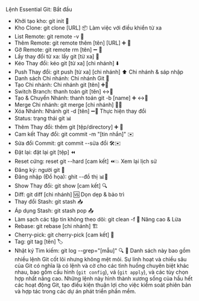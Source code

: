 Lệnh Essential Git:
Bắt đầu
- Khởi tạo kho: git init 🌱
- Kho Clone: git clone [URL] 📦
Làm việc với điều khiển từ xa
- List Remote: git remote -v 📡
- Thêm Remote: git remote thêm [tên] [URL] ➕ 📡
- Gỡ Remote: git remote rm [tên] ➖ 📡
- Lấy thay đổi từ xa: lấy git [từ xa] 🔄
- Kéo Thay đổi: kéo git [từ xa] [chi nhánh] ⬇️
- Push Thay đổi: git push [từ xa] [chi nhánh] ⬆️
Chi nhánh & sáp nhập
- Danh sách Chi nhánh: Chi nhánh Git 🌿
- Tạo Chi nhánh: Chi nhánh git [tên] ➕🌿
- Switch Branch: thanh toán git [tên] ↔️🌿
- Tạo & Chuyển Nhánh: thanh toán git -b [name] ➕ ↔️🌿
- Merge Chi nhánh: git merge [chi nhánh] 🔄🌿
- Xóa Nhánh: Nhánh git -d [tên] ➖🌿
Thực hiện thay đổi
- Status: trạng thái git 📊
- Thêm Thay đổi: thêm git [tệp/directory] ➕ 📄
- Cam kết Thay đổi: git commit -m "[tin nhắn]" ✉️
- Sửa đổi Commit: git commit --sửa đổi 🛠️✉️
- Đặt lại: đặt lại git [tệp] ⏪
- Reset cứng: reset git --hard [cam kết] ⏪💥
Xem lại lịch sử
- Đăng ký: người git 📜
- Đăng nhập (Đồ họa): ghit --đồ thị 📊📜
- Show Thay đổi: git show [cam kết] 🔍
- Diff: git diff [chi nhánh] 🆚
Dọn dẹp & bảo trì
- Thay đổi Stash: git stash 📥
- Áp dụng Stash: git stash pop 📤
- Làm sạch các tập tin không theo dõi: git clean -f 🧽
Nâng cao & Lừa
- Rebase: git rebase [chi nhánh] 🏗️
- Cherry-pick: git cherry-pick [cam kết] 🍒
- Tag: git tag [tên] 🏷️
- Nhật ký Tìm kiếm: git log --grep="[mẫu]" 🔍 📜
Danh sách này bao gồm nhiều lệnh Git cốt lõi nhưng không mệt mỏi.
Sự linh hoạt và chiều sâu của Git có nghĩa là có lệnh và cờ cho các tình huống chuyên biệt khác nhau, bao gồm cấu hình (`git config`), vá (`git apply`), và các tùy chọn hợp nhất nâng cao.
Những lệnh này hình thành xương sống của hầu hết các hoạt động Git, tạo điều kiện thuận lợi cho việc kiểm soát phiên bản và hợp tác trong các dự án phát triển phần mềm.